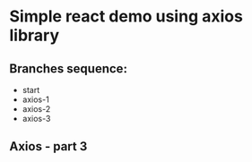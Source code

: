 # Simple react demo using axios library

## Branches sequence:
- start
- axios-1
- axios-2
- axios-3

## Axios - part 3


```javascript

```

```javascript

```

```javascript

```

```javascript

```

```javascript

```

```javascript

```

```javascript

```

```javascript

```

```javascript

```

```javascript

```

```javascript

```

